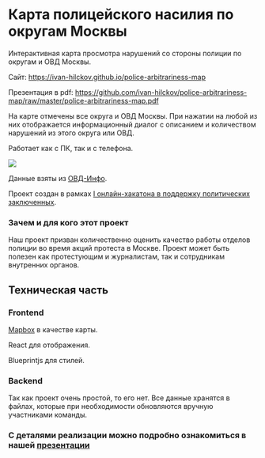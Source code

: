 # Карта полицейского насилия по округам Москвы

Интерактивная карта просмотра нарушений со стороны полиции по округам и ОВД Москвы.

Сайт: https://ivan-hilckov.github.io/police-arbitrariness-map

Презентация в pdf: https://github.com/ivan-hilckov/police-arbitrariness-map/raw/master/police-arbitrariness-map.pdf


На карте отмечены все округа и ОВД Москвы. При нажатии на любой из них отображается информационный диалог с описанием и количеством нарушений из этого округа или ОВД.

Работает как с ПК, так и с телефона.

![](demo.gif)

Данные взяты из [ОВД-Инфо](https://ovdinfo.org).

Проект создан в рамках [I онлайн-хакатона в поддержку политических заключенных](https://github.com/developers-against-repressions/devs-against-the-machine/issues/17).

### Зачем и для кого этот проект

Наш проект призван количественно оценить качество работы отделов полиции во время акций протеста в Москве.
Проект может быть полезен как протестующим и журналистам, так и сотрудникам внутренних органов.

## Техническая часть

### Frontend

[Mapbox](https://www.mapbox.com/) в качестве карты.

React для отображения.

Blueprintjs для стилей.

### Backend

Так как проект очень простой, то его нет. Все данные хранятся в файлах, которые при необходимости обновляются вручную участниками команды.

### С деталями реализации можно подробно ознакомиться в нашей [презентации](https://github.com/ivan-hilckov/police-arbitrariness-map/raw/master/police-arbitrariness-map.pdf)
